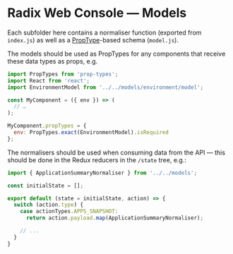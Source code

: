 # Radix Web Console — Models

Each subfolder here contains a normaliser function (exported from `index.js`) as well as a [PropType](https://www.npmjs.com/package/prop-types)-based schema (`model.js`).

The models should be used as PropTypes for any components that receive these data types as props, e.g.

```jsx
import PropTypes from 'prop-types';
import React from 'react';
import EnvironmentModel from '../../models/environment/model';

const MyComponent = ({ env }) => (
  // …
);

MyComponent.propTypes = {
  env: PropTypes.exact(EnvironmentModel).isRequired
};
```

The normalisers should be used when consuming data from the API — this should be done in the Redux reducers in the `/state` tree, e.g.:

```jsx
import { ApplicationSummaryNormaliser } from '../../models';

const initialState = [];

export default (state = initialState, action) => {
  switch (action.type) {
    case actionTypes.APPS_SNAPSHOT:
      return action.payload.map(ApplicationSummaryNormaliser);

    // ...
  }
}
```
